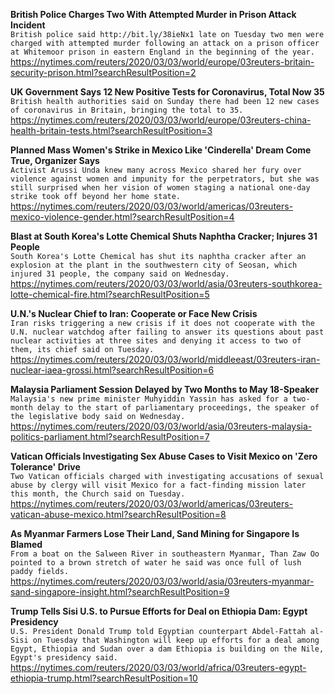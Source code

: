 **British Police Charges Two With Attempted Murder in Prison Attack Incident**\
`British police said http://bit.ly/38ieNx1 late on Tuesday two men were charged with attempted murder following an attack on a prison officer at Whitemoor prison in eastern England in the beginning of the year.`\
https://nytimes.com/reuters/2020/03/03/world/europe/03reuters-britain-security-prison.html?searchResultPosition=2

**UK Government Says 12 New Positive Tests for Coronavirus, Total Now 35**\
`British health authorities said on Sunday there had been 12 new cases of coronavirus in Britain, bringing the total to 35.`\
https://nytimes.com/reuters/2020/03/03/world/europe/03reuters-china-health-britain-tests.html?searchResultPosition=3

**Planned Mass Women's Strike in Mexico Like 'Cinderella' Dream Come True, Organizer Says**\
`Activist Arussi Unda knew many across Mexico shared her fury over violence against women and impunity for the perpetrators, but she was still surprised when her vision of women staging a national one-day strike took off beyond her home state.`\
https://nytimes.com/reuters/2020/03/03/world/americas/03reuters-mexico-violence-gender.html?searchResultPosition=4

**Blast at South Korea's Lotte Chemical Shuts Naphtha Cracker; Injures 31 People**\
`South Korea's Lotte Chemical has shut its naphtha cracker after an explosion at the plant in the southwestern city of Seosan, which injured 31 people, the company said on Wednesday. `\
https://nytimes.com/reuters/2020/03/03/world/asia/03reuters-southkorea-lotte-chemical-fire.html?searchResultPosition=5

**U.N.'s Nuclear Chief to Iran: Cooperate or Face New Crisis**\
`Iran risks triggering a new crisis if it does not cooperate with the U.N. nuclear watchdog after failing to answer its questions about past nuclear activities at three sites and denying it access to two of them, its chief said on Tuesday. `\
https://nytimes.com/reuters/2020/03/03/world/middleeast/03reuters-iran-nuclear-iaea-grossi.html?searchResultPosition=6

**Malaysia Parliament Session Delayed by Two Months to May 18-Speaker**\
`Malaysia's new prime minister Muhyiddin Yassin has asked for a two-month delay to the start of parliamentary proceedings, the speaker of the legislative body said on Wednesday. `\
https://nytimes.com/reuters/2020/03/03/world/asia/03reuters-malaysia-politics-parliament.html?searchResultPosition=7

**Vatican Officials Investigating Sex Abuse Cases to Visit Mexico on 'Zero Tolerance' Drive**\
`Two Vatican officials charged with investigating accusations of sexual abuse by clergy will visit Mexico for a fact-finding mission later this month, the Church said on Tuesday.`\
https://nytimes.com/reuters/2020/03/03/world/americas/03reuters-vatican-abuse-mexico.html?searchResultPosition=8

**As Myanmar Farmers Lose Their Land, Sand Mining for Singapore Is Blamed**\
`From a boat on the Salween River in southeastern Myanmar, Than Zaw Oo pointed to a brown stretch of water he said was once full of lush paddy fields.`\
https://nytimes.com/reuters/2020/03/03/world/asia/03reuters-myanmar-sand-singapore-insight.html?searchResultPosition=9

**Trump Tells Sisi U.S. to Pursue Efforts for Deal on Ethiopia Dam: Egypt Presidency**\
`U.S. President Donald Trump told Egyptian counterpart Abdel-Fattah al-Sisi on Tuesday that Washington will keep up efforts for a deal among Egypt, Ethiopia and Sudan over a dam Ethiopia is building on the Nile, Egypt's presidency said.`\
https://nytimes.com/reuters/2020/03/03/world/africa/03reuters-egypt-ethiopia-trump.html?searchResultPosition=10

